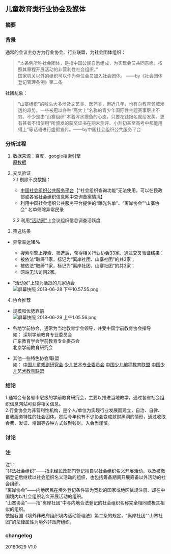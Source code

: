 ## 儿童教育类行业协会及媒体  

### 摘要  

### 背景  
通常的会议主办方为行业协会、行业联盟，为社会团体组织：  
>“本条例所称社会团体，是指中国公民自愿组成，为实现会员共同意愿，按照其章程开展活动的非营利性社会组织。”  
国家机关以外的组织可以作为单位会员加入社会团体。  ——by《社会团体登记管理条例》第二条  

社团乱象：  
>“山寨组织”的噱头大多涉及文艺类、医药类，但近几年，也有向教育领域渗透的趋势。一些被冠以各种“高大上”名称的青少年国际性主题赛事层出不穷。不少是由“山寨组织”本着浑水摸鱼的心态，只要花钱报名就给发奖。更有甚者不惜使用“所颁发的获奖证书在期末测评、小升初甚至高考中都能用得上”等话语进行虚假宣传。——by中国社会组织公共服务平台  

### 分析过程  
1. 数据来源：百度、google搜索引擎  
[原数据](https://shimo.im/sheet/YvmK6DGbYroiReRD/RIDOC/)  
2. 交叉验证  
  2.1 剔除不良数据：  
      * [中国社会组织公共服务平台](http://www.chinanpo.gov.cn/)【“社会组织查询功能”无法使用，可以在民政部或各省社会组织信息网中查询备案情况】  
      * 利用中国社会组织公共服务平台提供的“曝光名单”、“离岸协会”“山寨协会” 名单筛除异常民录    
      
    2.2 利用[“活动家”](https://www.huodongjia.com/tag/3189/)上会议组织信息调查活跃度  

3. 筛选结果  
  * 异常率达**18%**  
     * 搜索引擎上搜索、筛选后，获得相关行业协会33家，通过交叉验证结果：  
     * 被依法“取缔”1家，标记为“离岸社团、山寨社团”的共3家；  
     * 被依法“取缔”1家，标记为“离岸社团、山寨社团”的共3家；  
     * 网站无法访问2家。  
  
  * “活动家”上较为活跃的几家协会  
  ![屏幕快照 2018-06-28 下午10.57.55.png](https://upload-images.jianshu.io/upload_images/11078857-3ee7c60f2283413d.png?imageMogr2/auto-orient/strip%7CimageView2/2/w/1240)

4. 协会推荐
* 规模和优势靠前  
  ![屏幕快照 2018-06-29 上午1.05.56.png](https://upload-images.jianshu.io/upload_images/11078857-96a47d051dae7308.png?imageMogr2/auto-orient/strip%7CimageView2/2/w/1240)

* 各地学前协会，通常为当地教育学会领导，并受中国学前教育协会指导  
如：
  深圳学前教育专业委员会  
  广东教育学会学前教育专业委员会  
  北京学前教育研究会  
  
* 其他一些特色协会/联盟  
如：
[中国儿童戏剧研究会](http://www.ccdsacc.com/f)
[少儿艺术专业委员会](http://www.ccacchina.cn/)
[中国少儿编程教育联盟](www.shaoerbc.cn/)
[中国少儿艺术教育联盟](www.yijiaolm.com/)


### 结论  
1.通常会有各省市层级的学前教育研究会，主要以推进当地教学，通过各省社会组织信息网站可获得相关信息。  
2.行业协会为非营利性机构，是个人/单位为实现行业发展而建立，自治、自律、自我服务特性的社会团体。然后今年也有不少协会变成敛财黑洞的情形，通过收取会费、发证、培训等各种方式敛聚钱财。入会当谨慎。  

### 讨论 

### 注  
注1：   
“非法社会组织”——指未经民政部门登记擅自以社会组织名义开展活动，以及被撤销登记后继续以社会组织名义活动的组织，也包括筹备期间开展筹备以外活动的社会组织。  
“离岸协会”——内地居民在境外登记条件较为宽松的国家或地区依规注册、却在中国境内以社会组织名义开展活动的组织。  
“山寨协会”——指“离岸社团”中与内地合法登记的社会组织名称完全相同或极其相似的组织。  
依据我国《境外非政府组织境内活动管理法》第二条的规定，“离岸社团”“山寨社团”的法律属性为境外非政府组织。  


### changelog  
20180629 V1.0  
